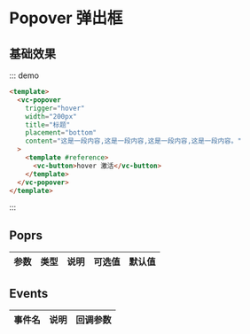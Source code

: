 
# Popover 弹出框

## 基础效果

::: demo 
```html
<template>
  <vc-popover
    trigger="hover"
    width="200px"
    title="标题"
    placement="bottom"
    content="这是一段内容,这是一段内容,这是一段内容,这是一段内容。"
  >
    <template #reference>
      <vc-button>hover 激活</vc-button>
    </template>
  </vc-popover>
</template>
```
:::


## Poprs

| 参数 | 类型 | 说明 | 可选值 | 默认值 |
|---|---|---|---|---|


## Events

| 事件名 | 说明 | 回调参数 |
| --- | --- | --- |

